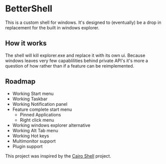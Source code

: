 # BetterShell

This is a custom shell for windows. It's designed to (eventually) be a drop in replacement for the built in windows explorer.

## How it works
The shell will kill explorer.exe and replace it with its own ui. Because windows leaves very few capablilities behind private API's it's more a question of how rather than if a feature can be reimplemented.

## Roadmap
- Working Start menu
- Working Taskbar
- Working Notification panel
- Feature complete start menu
  - Pinned Applications
  - Right click menu
- Working windows explorer alternative
- Working Alt Tab menu
- Working Hot keys
- Multimonitor support
- Plugin support

This project was inspired by the [Cairo Shell](https://cairoshell.com/) project.
